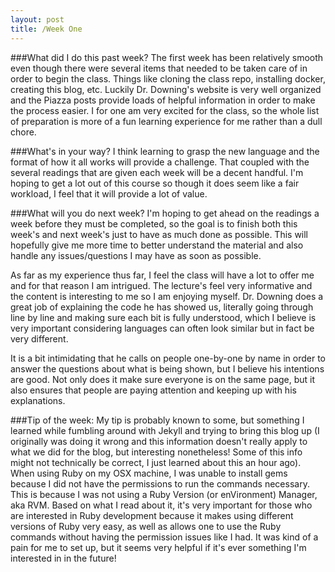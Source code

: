 ```yaml
---
layout: post
title: /Week One
---
```


###What did I do this past week?
The first week has been relatively smooth even though there were several items that needed to be taken care of in order to begin the class. Things like  cloning the class repo, installing docker, creating this blog, etc. Luckily  Dr. Downing's website is very well organized and the Piazza posts provide  loads of helpful information in order to make the process easier. I for one am very excited for the class, so the whole list of preparation is more of a  fun learning experience for me rather than a dull chore.

###What's in your way?
I think learning to grasp the new language and the format of how it all works will provide a challenge. That coupled with the several readings that are given each week will be a decent handful. I'm hoping to get a lot out of this course so though it does seem like a fair workload, I feel that it will provide a lot of value.

###What will you do next week?
I'm hoping to get ahead on the readings a week before they must be completed, so the goal is to finish both this week's and next week's just to have as much done as possible. This will hopefully give me more time to better understand the material and also handle any issues/questions I may have as soon as possible.

As far as my experience thus far, I feel the class will have a lot to offer me and for that reason I am intrigued. The lecture's feel very informative and the content is interesting to me so I am enjoying myself. Dr. Downing does a great job of explaining the code he has showed us, literally going through line by line and making sure each bit is fully understood, which I believe is very important considering languages can often look similar but in fact be very different.

It is a bit intimidating that he calls on people one-by-one by name in order to answer the questions about what is being shown, but I believe his intentions are good. Not only does it make sure everyone is on the same page, but it also ensures that people are paying attention and keeping up with his explanations.

###Tip of the week:
My tip is probably known to some, but something I learned while fumbling around with Jekyll and trying to bring this blog up (I originally was doing it wrong and this information doesn't really apply to what we did for the blog, but interesting nonetheless! Some of this info might not technically be correct, I just learned about this an hour ago). When using Ruby on my OSX machine, I was unable to install gems because I did not have the permissions to run the commands necessary. This is because I was not using a Ruby Version (or enVironment) Manager, aka RVM. Based on what I read about it, it's very important for those who are interested in Ruby development because it makes using different versions of Ruby very easy, as well as allows one to use the Ruby commands without having the permission issues like I had. It was kind of a pain for me to set up, but it seems very helpful if it's ever something I'm interested in in the future!
